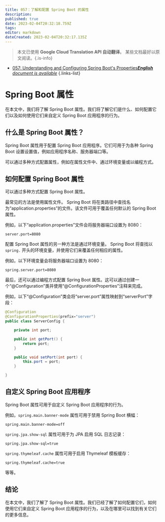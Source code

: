 ```yaml
---
title: 057：了解和配置 Spring Boot 的属性
description: 
published: true
date: 2023-02-04T20:32:18.759Z
tags: 
editor: markdown
dateCreated: 2023-02-04T20:32:17.135Z
---
```


> 本文已使用 **Google Cloud Translation API 自动翻译**。
某些文档最好以原文阅读。{.is-info}



- [057: Understanding and Configuring Spring Boot's Properties***English** document is available*](/en/Knowledge-base/Spring-Boot/Learning/057-understanding-and-configuring-spring-boot-s-properties)
{.links-list}


# Spring Boot 属性

在本文中，我们将了解 Spring Boot 属性。我们将了解它们是什么、如何配置它们以及如何使用它们来自定义 Spring Boot 应用程序的行为。

## 什么是 Spring Boot 属性？

Spring Boot 属性用于配置 Spring Boot 应用程序。它们可用于为各种 Spring Boot 设置设置值，例如应用程序名称、服务器端口等。

可以通过多种方式配置属性，例如在属性文件中、通过环境变量或以编程方式。

## 如何配置 Spring Boot 属性

可以通过多种方式配置 Spring Boot 属性。

最常见的方法是使用属性文件。 Spring Boot 将在类路径中查找名为“application.properties”的文件。该文件可用于覆盖任何默认的 Spring Boot 属性。

例如，以下“application.properties”文件会将服务器端口设置为 8080：

```
server.port=8080
```

配置 Spring Boot 属性的另一种方法是通过环境变量。 Spring Boot 将查找以 `spring.` 开头的环境变量，并使用它们来覆盖任何相应的属性。

例如，以下环境变量会将服务器端口设置为 8080：

```
spring.server.port=8080
```

最后，还可以通过编程方式配置 Spring Boot 属性。这可以通过创建一个“@Configuration”类并使用“@ConfigurationProperties”注释来完成。

例如，以下“@Configuration”类会将“server.port”属性映射到“serverPort”字段：

```java
@Configuration
@ConfigurationProperties(prefix="server")
public class ServerConfig {

    private int port;

    public int getPort() {
        return port;
    }

    public void setPort(int port) {
        this.port = port;
    }

}
```

## 自定义 Spring Boot 应用程序

Spring Boot 属性可用于自定义 Spring Boot 应用程序的行为。

例如，`spring.main.banner-mode` 属性可用于禁用 Spring Boot 横幅：

```
spring.main.banner-mode=off
```

`spring.jpa.show-sql` 属性可用于为 JPA 启用 SQL 日志记录：

```
spring.jpa.show-sql=true
```

`spring.thymeleaf.cache` 属性可用于启用 Thymeleaf 模板缓存：

```
spring.thymeleaf.cache=true
```

等等。

## 结论

在本文中，我们了解了 Spring Boot 属性。我们已经了解了如何配置它们，如何使用它们来自定义 Spring Boot 应用程序的行为，以及在哪里可以找到有关它们的更多信息。